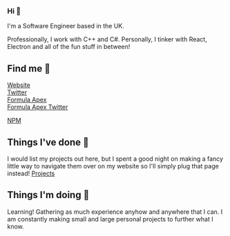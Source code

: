 ### Hi 👋

I'm a Software Engineer based in the UK.

Professionally, I work with C++ and C#. Personally, I tinker with React, Electron and all of the fun stuff in between!

## Find me 👀
[Website](https://emilis.co.uk)  
[Twitter](https://twitter.com/tobulevicius)  
[Formula Apex](https://formulaapex.co.uk)  
[Formula Apex Twitter](https://twitter.com/forumalapexf1)  
  
[NPM](https://www.npmjs.com/~tobulevicius)

## Things I've done 🚀
I would list my projects out here, but I spent a good night on making a fancy little way to navigate them over on my website so I'll simply plug that page instead!
[Projects](https://emilis.co.uk/projects)

## Things I'm doing 🧐
Learning! Gathering as much experience anyhow and anywhere that I can. I am constantly making small and large personal projects to further what I know.
